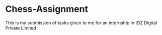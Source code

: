 # Chess-Assignment
This is my submission of tasks given to me for an internship in IDZ Digital Private Limited
